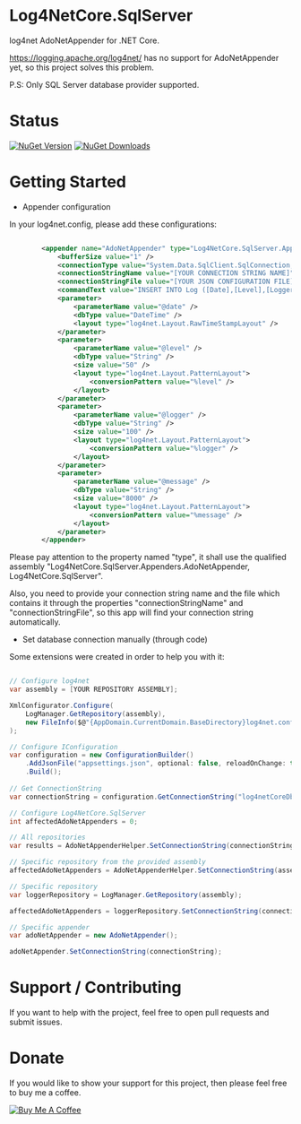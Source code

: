 # Log4NetCore.SqlServer

log4net AdoNetAppender for .NET Core.

https://logging.apache.org/log4net/ has no support for AdoNetAppender yet, so this project solves this problem.

P.S: Only SQL Server database provider supported.

# Status
[![NuGet Version](https://img.shields.io/nuget/v/Log4NetCore.SqlServer.svg)](https://www.nuget.org/packages/Log4NetCore.SqlServer/ "NuGet Version")
[![NuGet Downloads](https://img.shields.io/nuget/dt/Log4NetCore.SqlServer.svg)](https://www.nuget.org/packages/Log4NetCore.SqlServer/ "NuGet Downloads")

# Getting Started

- Appender configuration 

In your log4net.config, please add these configurations:

```XML

		<appender name="AdoNetAppender" type="Log4NetCore.SqlServer.Appenders.AdoNetAppender, Log4NetCore.SqlServer">
			<bufferSize value="1" />
			<connectionType value="System.Data.SqlClient.SqlConnection,System.Data.SqlClient,Version=4.0.0.0,Culture=neutral,PublicKeyToken=b77a5c561934e089" />
			<connectionStringName value="[YOUR CONNECTION STRING NAME]" /> <!-- Example: log4netCoreDb -->
			<connectionStringFile value="[YOUR JSON CONFIGURATION FILE]" /> <!-- Example: appsettings.json -->
			<commandText value="INSERT INTO Log ([Date],[Level],[Logger],[Message]) VALUES (@date, @level, @logger, @message)" />
			<parameter>
				<parameterName value="@date" />
				<dbType value="DateTime" />
				<layout type="log4net.Layout.RawTimeStampLayout" />
			</parameter>
			<parameter>
				<parameterName value="@level" />
				<dbType value="String" />
				<size value="50" />
				<layout type="log4net.Layout.PatternLayout">
					<conversionPattern value="%level" />
				</layout>
			</parameter>
			<parameter>
				<parameterName value="@logger" />
				<dbType value="String" />
				<size value="100" />
				<layout type="log4net.Layout.PatternLayout">
					<conversionPattern value="%logger" />
				</layout>
			</parameter>
			<parameter>
				<parameterName value="@message" />
				<dbType value="String" />
				<size value="8000" />
				<layout type="log4net.Layout.PatternLayout">
					<conversionPattern value="%message" />
				</layout>
			</parameter>
		</appender>		
```

Please pay attention to the property named "type", it shall use the qualified assembly "Log4NetCore.SqlServer.Appenders.AdoNetAppender, Log4NetCore.SqlServer". 

Also, you need to provide your connection string name and the file which contains it through the properties "connectionStringName" and "connectionStringFile", so this app will find your connection string automatically.

- Set database connection manually (through code)

Some extensions were created in order to help you with it:

```C#

// Configure log4net
var assembly = [YOUR REPOSITORY ASSEMBLY];

XmlConfigurator.Configure(
	LogManager.GetRepository(assembly),
	new FileInfo($@"{AppDomain.CurrentDomain.BaseDirectory}log4net.config")
);

// Configure IConfiguration
var configuration = new ConfigurationBuilder()
	.AddJsonFile("appsettings.json", optional: false, reloadOnChange: true)
	.Build();
	
// Get ConnectionString
var connectionString = configuration.GetConnectionString("log4netCoreDb");

// Configure Log4NetCore.SqlServer
int affectedAdoNetAppenders = 0;

// All repositories
var results = AdoNetAppenderHelper.SetConnectionString(connectionString);

// Specific repository from the provided assembly
affectedAdoNetAppenders = AdoNetAppenderHelper.SetConnectionString(assembly, connectionString);

// Specific repository
var loggerRepository = LogManager.GetRepository(assembly);

affectedAdoNetAppenders = loggerRepository.SetConnectionString(connectionString);

// Specific appender
var adoNetAppender = new AdoNetAppender();

adoNetAppender.SetConnectionString(connectionString);

```   

# Support / Contributing
If you want to help with the project, feel free to open pull requests and submit issues. 

# Donate

If you would like to show your support for this project, then please feel free to buy me a coffee.

<a href="https://www.buymeacoffee.com/fernandolima" target="_blank"><img src="https://www.buymeacoffee.com/assets/img/custom_images/white_img.png" alt="Buy Me A Coffee" style="height: auto !important;width: auto !important;" ></a>
